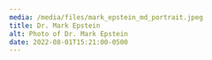 ```yaml
---
media: /media/files/mark_epstein_md_portrait.jpeg
title: Dr. Mark Epstein
alt: Photo of Dr. Mark Epstein
date: 2022-08-01T15:21:00-0500
---
```

